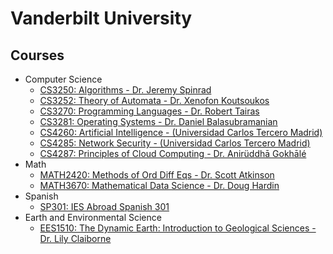 # Vanderbilt University

## Courses
- Computer Science
    - [CS3250: Algorithms - Dr. Jeremy Spinrad](./cs3250)
    - [CS3252: Theory of Automata - Dr. Xenofon Koutsoukos](./cs3252)
    - [CS3270: Programming Languages - Dr. Robert Tairas](./cs3270)
    - [CS3281: Operating Systems - Dr. Daniel Balasubramanian](./cs3281)
    - [CS4260: Artificial Intelligence - (Universidad Carlos Tercero Madrid)](./cs4260)
    - [CS4285: Network Security - (Universidad Carlos Tercero Madrid)](./cs4285)    
    - [CS4287: Principles of Cloud Computing - Dr. Anirüddhā Gokhālé](./cs4287)
- Math
    - [MATH2420: Methods of Ord Diff Eqs - Dr. Scott Atkinson](./math2420)
    - [MATH3670: Mathematical Data Science - Dr. Doug Hardin](./math3670)
- Spanish
    - [SP301: IES Abroad Spanish 301](./sp301)
- Earth and Environmental Science
    - [EES1510: The Dynamic Earth: Introduction to Geological Sciences - Dr. Lily Claiborne](./ees1510)
